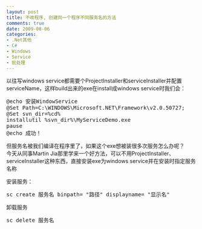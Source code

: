 ```yaml
---
layout: post
title: 不改程序, 创建同一个程序不同服务名的方法
comments: true
date: 2009-08-06
categories:
- .Net其他
- C#
- Windows
- Service
- 批处理
---
```


<p>以往写windows service都需要个ProjectInstaller和serviceInstaller并配置serviceName，这样build出来的exe在install成windows service时我们会：</p>
<pre>@echo 安装WindowService
@Set Path=C:\WINDOWS\Microsoft.NET\Framework\v2.0.50727;
@Set svn_dir=%cd%
installutil %svn_dir%\MyServiceDemo.exe
pause
@echo 成功！</pre>
<p>但服务名被我们编译在程序里了，如果这个exe想被装很多次服务怎么办呢？<br />今天从同事Martin Jia那里学来一个好方法，可以不用ProjectInstaller、serviceInstaller这种东西，直接安装exe为windows service并在安装时指定服务名称</p>
<p><!--more--></p>
<p>安装服务：</p>
<pre>sc create 服务名 binpath= "路径" displayname= "显示名"</pre>
<p>卸载服务</p>
<pre>sc delete 服务名</pre>				
